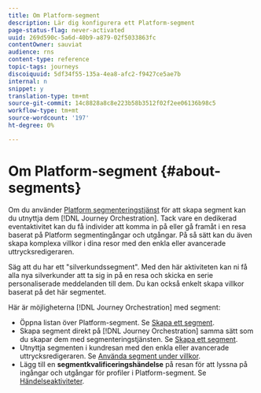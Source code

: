 ```yaml
---
title: Om Platform-segment
description: Lär dig konfigurera ett Platform-segment
page-status-flag: never-activated
uuid: 269d590c-5a6d-40b9-a879-02f5033863fc
contentOwner: sauviat
audience: rns
content-type: reference
topic-tags: journeys
discoiquuid: 5df34f55-135a-4ea8-afc2-f9427ce5ae7b
internal: n
snippet: y
translation-type: tm+mt
source-git-commit: 14c8828a8c8e223b58b3512f02f2ee06136b98c5
workflow-type: tm+mt
source-wordcount: '197'
ht-degree: 0%

---
```



# Om Platform-segment {#about-segments}

Om du använder [Platform segmenteringstjänst](https://docs.adobe.com/content/help/en/experience-platform/segmentation/home.html) för att skapa segment kan du utnyttja dem [!DNL Journey Orchestration]. Tack vare en dedikerad eventaktivitet kan du få individer att komma in på eller gå framåt i en resa baserat på Platform segmentingångar och utgångar. På så sätt kan du även skapa komplexa villkor i dina resor med den enkla eller avancerade uttrycksredigeraren.

Säg att du har ett &quot;silverkundssegment&quot;. Med den här aktiviteten kan ni få alla nya silverkunder att ta sig in på en resa och skicka en serie personaliserade meddelanden till dem. Du kan också enkelt skapa villkor baserat på det här segmentet.

Här är möjligheterna [!DNL Journey Orchestration] med segment:

* Öppna listan över Platform-segment. Se [Skapa ett segment](../segment/creating-a-segment.md).
* Skapa segment direkt på [!DNL Journey Orchestration] samma sätt som du skapar dem med segmenteringstjänsten. Se [Skapa ett segment](../segment/creating-a-segment.md).
* Utnyttja segmenten i kundresan med den enkla eller avancerade uttrycksredigeraren. Se [Använda segment under villkor](../segment/using-a-segment.md).
* Lägg till en **segmentkvalificeringshändelse** på resan för att lyssna på ingångar och utgångar för profiler i Platform-segment. Se [Händelseaktiviteter](../building-journeys/event-activities.md#segment-qualification).

